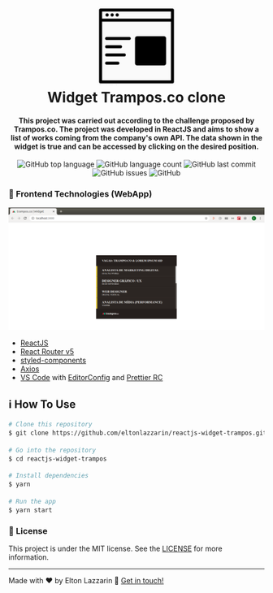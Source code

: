 <h1 align="center">
    <img alt="Widget" src="https://github.com/eltonlazzarin/reactjs-widget-trampos/blob/master/src/assets/widget.png" />
    <br>
    Widget Trampos.co clone
</h1>

<h4 align="center">
  This project was carried out according to the challenge proposed by Trampos.co. The project was developed in ReactJS and aims to show a list of works coming from the company's own API. The data shown in the widget is true and can be accessed by clicking on the desired position.
</h4>
<p align="center">
  <img alt="GitHub top language" src="https://img.shields.io/github/languages/top/eltonlazzarin/reactjs-widget-trampos">

  <img alt="GitHub language count" src="https://img.shields.io/github/languages/count/eltonlazzarin/reactjs-widget-trampos">

  <img alt="GitHub last commit" src="https://img.shields.io/github/last-commit/eltonlazzarin/reactjs-widget-trampos">

  <img alt="GitHub issues" src="https://img.shields.io/github/issues/eltonlazzarin/reactjs-widget-trampos">

  <img alt="GitHub" src="https://img.shields.io/github/license/eltonlazzarin/reactjs-widget-trampos">

### :rocket: Frontend Technologies (WebApp)

<img alt="Widget App" src="https://github.com/eltonlazzarin/reactjs-widget-trampos/blob/master/src/screenshot/widgetPage.png">


- [ReactJS](https://reactjs.org/)
- [React Router v5](https://github.com/ReactTraining/react-router)
- [styled-components](https://www.styled-components.com/)
- [Axios](https://github.com/axios/axios)
- [VS Code](https://code.visualstudio.com) with [EditorConfig](https://marketplace.visualstudio.com/items?itemName=EditorConfig.EditorConfig) and [Prettier RC](https://github.com/prettier/prettier)

## :information_source: How To Use

```bash
# Clone this repository
$ git clone https://github.com/eltonlazzarin/reactjs-widget-trampos.git

# Go into the repository
$ cd reactjs-widget-trampos

# Install dependencies
$ yarn

# Run the app
$ yarn start
```

### :memo: License

This project is under the MIT license. See the [LICENSE](https://github.com/eltonlazzarin/reactjs-widget-trampos/blob/master/LICENSE) for more information.

---

Made with ♥ by Elton Lazzarin :wave: [Get in touch!](https://www.linkedin.com/in/eltonlazzarin/)
